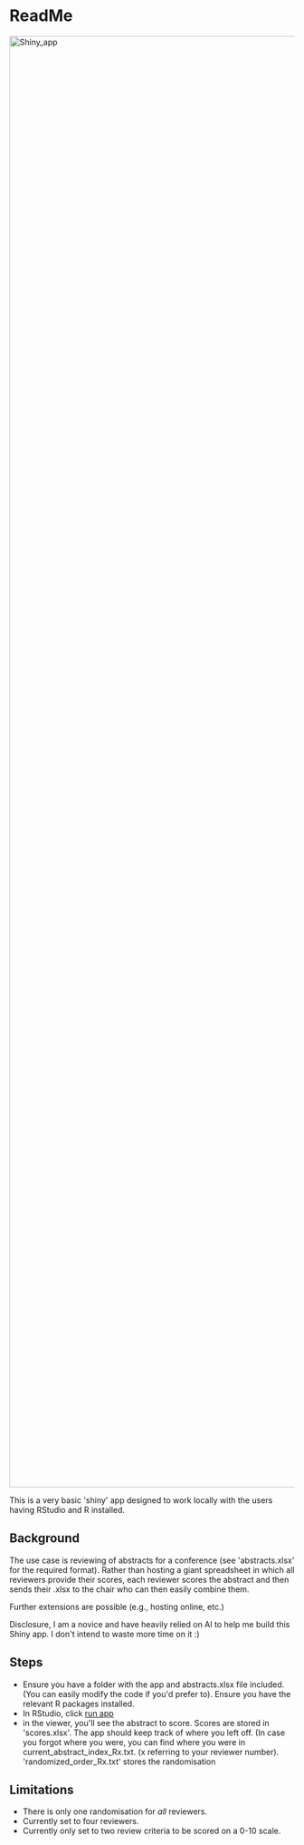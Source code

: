 # ReadMe

 <img width="2560" alt="Shiny_app" src="https://github.com/user-attachments/assets/fc1dd04d-15ab-4f9e-b230-72d6033f42da">

This is a very basic 'shiny' app designed to work locally with the users having RStudio and R installed.


## Background
The use case is reviewing of abstracts for a conference (see 'abstracts.xlsx' for the required format). Rather than hosting a giant spreadsheet in which all reviewers provide their scores, each reviewer scores the abstract and then sends their .xlsx to the chair who can then easily combine them.

Further extensions are possible (e.g., hosting online, etc.)

Disclosure, I am a novice and have heavily relied on AI to help me build this Shiny app. I don't intend to waste more time on it :)

## Steps

* Ensure you have a folder with the app and abstracts.xlsx file included. (You can easily modify the code if you'd prefer to). Ensure you have the relevant R packages installed.
* In RStudio, click [run app](https://mastering-shiny.org/basic-app.html)
* in the viewer, you'll see the abstract to score. Scores are stored in 'scores.xlsx'. The app should keep track of where you left off. (In case you forgot where you were, you can find where you were in current_abstract_index_Rx.txt. (x referring to your reviewer number). 'randomized_order_Rx.txt' stores the randomisation

## Limitations
* There is only one randomisation for _all_ reviewers.
* Currently set to four reviewers.
* Currently only set to two review criteria to be scored on a 0-10 scale.



